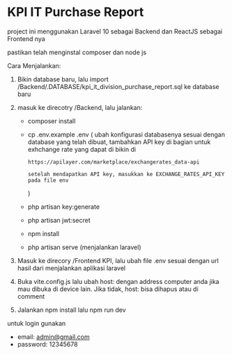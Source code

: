 # KPI IT Purchase Report

project ini menggunakan Laravel 10 sebagai Backend dan ReactJS sebagai Frontend nya

pastikan telah menginstal composer dan node js

Cara Menjalankan:

1.  Bikin database baru, lalu import /Backend/.DATABASE/kpi_it_division_purchase_report.sql ke database baru
2.  masuk ke direcotry /Backend, lalu jalankan:

    - composer install
    - cp .env.example .env
      (
         ubah konfigurasi databasenya sesuai dengan database yang telah dibuat,
         tambahkan API key di bagian untuk exhchange rate yang dapat di bikin di

          https://apilayer.com/marketplace/exchangerates_data-api

          setelah mendapatkan API key, masukkan ke EXCHANGE_RATES_API_KEY pada file env

      )

    - php artisan key:generate
    - php artisan jwt:secret
    - npm install
    - php artisan serve (menjalankan laravel)

3.  Masuk ke direcory /Frontend KPI, lalu ubah file .env sesuai dengan url hasil dari menjalankan aplikasi laravel
4.  Buka vite.config.js lalu ubah host: dengan address computer anda jika mau dibuka di device lain. Jika tidak, host: bisa dihapus atau di comment
5.  Jalankan npm install lalu npm run dev

untuk login gunakan

- email: admin@gmail.com
- password: 12345678

